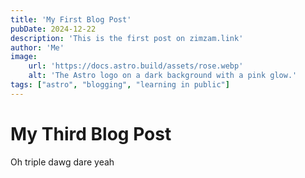 ```yaml
---
title: 'My First Blog Post'
pubDate: 2024-12-22
description: 'This is the first post on zimzam.link'
author: 'Me'
image:
    url: 'https://docs.astro.build/assets/rose.webp'
    alt: 'The Astro logo on a dark background with a pink glow.'
tags: ["astro", "blogging", "learning in public"]
---
```

# My Third Blog Post

Oh triple dawg dare yeah